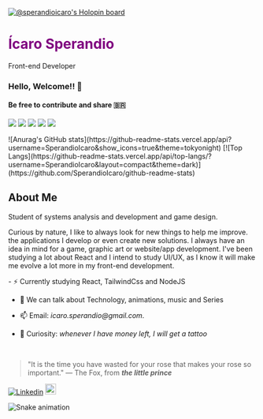 
[![@sperandioicaro's Holopin board](https://holopin.me/sperandioicaro)](https://holopin.io/@sperandioicaro) 

<h1 style="color: purple" >Ícaro Sperandio</h1>
<span>Front-end Developer</span>


### Hello, Welcome!! 🚀 
#### Be free to contribute and share 🇧🇷

<p>   
  <img src="https://img.shields.io/badge/Mobile-React Native-7923D9"/>
  <img src="https://img.shields.io/badge/Front End-React-7923D9"/>
  <img src="https://img.shields.io/badge/Back End-NodeJs-7923D9"/>
  
  <img src="http://views.whatilearened.today/views/github/SperandioIcaro/views.svg"/> 
  <a href="https://github.com/SperandioIcaro?tab=repositories">
    <img src="https://badges.frapsoft.com/os/v2/open-source.svg?v=103"/>
  </a>
</p>
 
 <div>
![Anurag's GitHub stats](https://github-readme-stats.vercel.app/api?username=SperandioIcaro&show_icons=true&theme=tokyonight)
 [![Top Langs](https://github-readme-stats.vercel.app/api/top-langs/?username=SperandioIcaro&layout=compact&theme=dark)](https://github.com/SperandioIcaro/github-readme-stats)
 </div>

##  About Me 


Student of systems analysis and development and game design. 

Curious by nature, I like to always look for new things to help me improve.
the applications I develop or even create new solutions.
I always have an idea in mind for a game, graphic art or website/app development.
I've been studying a lot about React and I intend to study UI/UX, as I know it will make me evolve a lot more in my front-end development.
<p></p>
- ⚡ Currently studying React, TailwindCss and NodeJS 

- 💬 We can talk about Technology, animations, music and Series 

- 📫 Email: _icaro.sperandio@gmail.com_.

- 📓 Curiosity: *whenever I have money left, I will get a tattoo*
</br>

> "It is the time you have wasted for your rose that makes your rose so important."
― The Fox, from ***the little prince***


[![Linkedin](https://img.shields.io/badge/-LinkedIn-blue?style=flat&logo=Linkedin&logoColor=white)](https://www.linkedin.com/in/SperandioIcaro/)
[<img src="https://img.shields.io/github/followers/SperandioIcaro?label=follow&style=social" height="22" title="Follow me" />](https://github.com/SperandioIcaro) 




  ![Snake animation](https://github.com/SperandioIcaro/SperandioIcaro/blob/output/github-contribution-grid-snake.svg)
